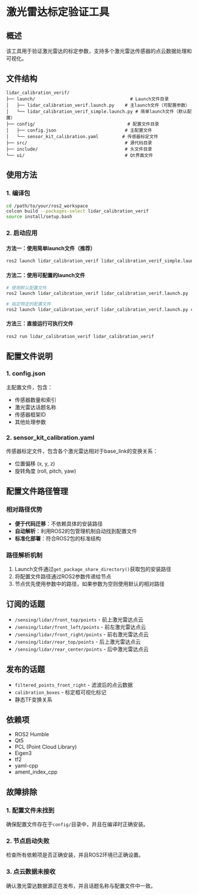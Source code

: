 # 激光雷达标定验证工具

## 概述
该工具用于验证激光雷达的标定参数，支持多个激光雷达传感器的点云数据处理和可视化。

## 文件结构
```
lidar_calibration_verif/
├── launch/                                    # Launch文件目录
│   ├── lidar_calibration_verif.launch.py    # 主launch文件（可配置参数）
│   └── lidar_calibration_verif_simple.launch.py # 简单launch文件（默认配置）
├── config/                                   # 配置文件目录
│   ├── config.json                          # 主配置文件
│   └── sensor_kit_calibration.yaml         # 传感器标定文件
├── src/                                     # 源代码目录
├── include/                                 # 头文件目录
└── ui/                                      # Qt界面文件
```

## 使用方法

### 1. 编译包
```bash
cd /path/to/your/ros2_workspace
colcon build --packages-select lidar_calibration_verif
source install/setup.bash
```

### 2. 启动应用

#### 方法一：使用简单launch文件（推荐）
```bash
ros2 launch lidar_calibration_verif lidar_calibration_verif_simple.launch.py
```

#### 方法二：使用可配置的launch文件
```bash
# 使用默认配置文件
ros2 launch lidar_calibration_verif lidar_calibration_verif.launch.py

# 指定特定的配置文件
ros2 launch lidar_calibration_verif lidar_calibration_verif.launch.py config_file:=my_config.json calibration_file:=my_calibration.yaml
```

#### 方法三：直接运行可执行文件
```bash
ros2 run lidar_calibration_verif lidar_calibration_verif
```

## 配置文件说明

### 1. config.json
主配置文件，包含：
- 传感器数量和索引
- 激光雷达话题名称
- 传感器框架ID
- 其他处理参数

### 2. sensor_kit_calibration.yaml
传感器标定文件，包含各个激光雷达相对于base_link的变换关系：
- 位置偏移 (x, y, z)
- 旋转角度 (roll, pitch, yaw)

## 配置文件路径管理

### 相对路径优势
- **便于代码迁移**：不依赖具体的安装路径
- **自动解析**：利用ROS2的包管理机制自动找到配置文件
- **标准化部署**：符合ROS2包的标准结构

### 路径解析机制
1. Launch文件通过`get_package_share_directory()`获取包的安装路径
2. 将配置文件路径通过ROS2参数传递给节点
3. 节点优先使用参数中的路径，如果参数为空则使用默认的相对路径

## 订阅的话题
- `/sensing/lidar/front_top/points` - 前上激光雷达点云
- `/sensing/lidar/front_left/points` - 前左激光雷达点云
- `/sensing/lidar/front_right/points` - 前右激光雷达点云
- `/sensing/lidar/rear_top/points` - 后上激光雷达点云
- `/sensing/lidar/rear_center/points` - 后中激光雷达点云

## 发布的话题
- `filtered_points_front_right` - 滤波后的点云数据
- `calibration_boxes` - 标定框可视化标记
- 静态TF变换关系

## 依赖项
- ROS2 Humble
- Qt5
- PCL (Point Cloud Library)
- Eigen3
- tf2
- yaml-cpp
- ament_index_cpp

## 故障排除

### 1. 配置文件未找到
确保配置文件存在于`config/`目录中，并且在编译时正确安装。

### 2. 节点启动失败
检查所有依赖项是否正确安装，并且ROS2环境已正确设置。

### 3. 点云数据未接收
确认激光雷达数据源正在发布，并且话题名称与配置文件中一致。

